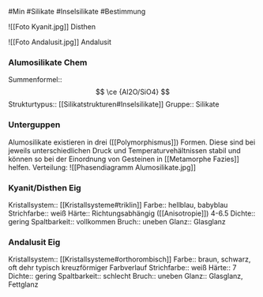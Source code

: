 #Min #Silikate #Inselsilikate #Bestimmung 

![[Foto Kyanit.jpg]]
Disthen

![[Foto Andalusit.jpg]]
Andalusit

### Alumosilikate Chem

Summenformel:: $$ \ce {Al2O/SiO4} $$
Strukturtypus:: [[Silikatstrukturen#Inselsilikate]]
Gruppe:: Silikate
<!--ID: 1705934303149-->


### Unterguppen

Alumosilikate existieren in drei ([[Polymorphismus]]) Formen. Diese sind bei jeweils unterschiedlichen Druck und Temperaturvehältnissen stabil und können so bei der Einordnung von Gesteinen in [[Metamorphe Fazies]] helfen.
Verteilung: 
![[Phasendiagramm Alumosilikate.jpg]]
<!--ID: 1705934303154-->


### Kyanit/Disthen Eig

Kristallsystem:: [[Kristallsysteme#triklin]]
Farbe:: hellblau, babyblau
Strichfarbe:: weiß
Härte:: Richtungsabhängig ([[Anisotropie]]) 4-6.5
Dichte:: gering
Spaltbarkeit:: vollkommen
Bruch:: uneben
Glanz:: Glasglanz
<!--ID: 1705934303159-->


### Andalusit Eig

Kristallsystem:: [[Kristallsysteme#orthorombisch]]
Farbe:: braun, schwarz, oft dehr typisch kreuzförmiger Farbverlauf
Strichfarbe:: weiß
Härte:: 7
Dichte:: gering
Spaltbarkeit:: schlecht
Bruch:: uneben
Glanz:: Glasglanz, Fettglanz
<!--ID: 1705934303164-->




